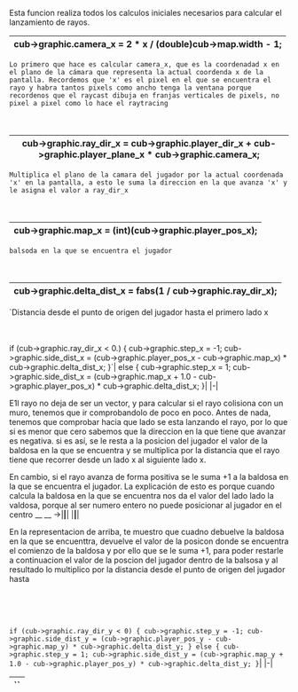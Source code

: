 Esta funcion realiza todos los calculos iniciales necesarios para calcular el lanzamiento de rayos.

cub->graphic.camera_x = 2 * x / (double)cub->map.width - 1;|
|-|


`Lo primero que hace es calcular camera_x, que es la coordenadad x en el plano de la cámara que representa la actual coordenda x de la pantalla. Recordemos que 'x' es el pixel en el que se encuentra el rayo y habra tantos pixels como ancho tenga la ventana porque recordenos que el raycast dibuja en franjas verticales de pixels, no pixel a pixel como lo hace el raytracing`
<br><br><br>

cub->graphic.ray_dir_x = cub->graphic.player_dir_x + cub->graphic.player_plane_x * cub->graphic.camera_x;|
|-|

`Multiplica el plano de la camara del jugador por la actual coordenada 'x' en la pantalla, a esto le suma la direccion en la que avanza 'x' y le asigna el valor a ray_dir_x `
<br><br><br>

cub->graphic.map_x = (int)(cub->graphic.player_pos_x);|
|-|

`balsoda en la que se encuentra el jugador`
<br><br><br>

cub->graphic.delta_dist_x = fabs(1 / cub->graphic.ray_dir_x);|
|-|

`Distancia desde el punto de origen del jugador hasta el primero lado x
<br><br><br>


if (cub->graphic.ray_dir_x < 0.)
	{
		cub->graphic.step_x = -1;
		cub->graphic.side_dist_x = (cub->graphic.player_pos_x - cub->graphic.map_x) * cub->graphic.delta_dist_x;
	}`|
else
	{
		cub->graphic.step_x = 1;
		cub->graphic.side_dist_x = (cub->graphic.map_x + 1.0 - cub->graphic.player_pos_x) * cub->graphic.delta_dist_x;
	}|
|-|

E1l rayo no deja de ser un vector, y para calcular si el rayo colisiona con un muro, tenemos que ir comprobandolo de poco en poco. Antes de nada, tenemos que comprobar hacia que lado se esta lanzando el rayo, por lo que si es menor que cero sabemos que la direccion en la que tiene que avanzar es negativa. si es así, se le resta a la posicion del jugador el valor de la baldosa en la que se encuentra y se multiplica por la distancia que el rayo tiene que recorrer desde un lado x al siguiente lado x.

En cambio, si el rayo avanza de forma positiva se le suma +1 a la baldosa en la que se encuentra el jugador. La explicación de esto es porque cuando calcula la baldosa en la que se encuentra nos da el valor del lado lado la valdosa, porque al ser numero entero no puede posicionar al jugador en el centro
		 __ __
	  ->|__|__|
		|__|__|

En la representacion de arriba, te muestro que cuadno debuelve la baldosa en la que se encuenttra, devuelve el valor de la posicon donde se encuentra el comienzo de la baldosa y por ello que se le suma +1, para poder restarle a continuacion el valor de la poscion del jugador dentro de la balsosa y al resultado lo multiplico por la distancia desde el punto de origen del jugador hasta

<br><br><br>


`if (cub->graphic.ray_dir_y < 0)
	{
		cub->graphic.step_y = -1;
		cub->graphic.side_dist_y = (cub->graphic.player_pos_y - cub->graphic.map_y) * cub->graphic.delta_dist_y;
	}
	else
	{
		cub->graphic.step_y = 1;
		cub->graphic.side_dist_y = (cub->graphic.map_y + 1.0 - cub->graphic.player_pos_y) * cub->graphic.delta_dist_y;
	}`|
|-|


``|
|-|
